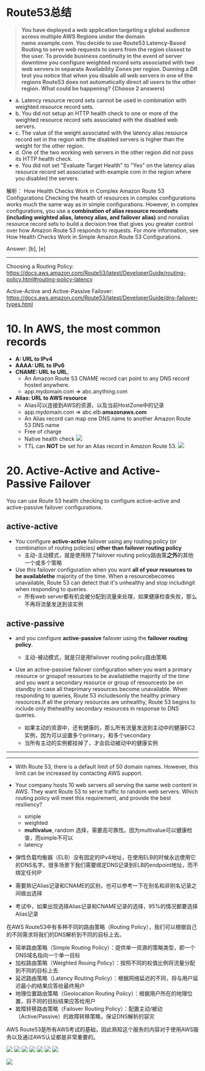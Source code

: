 # Route53总结


> **You have deployed a web application targeting a global audience across multiple AWS Regions under the domain name.example.com. You decide to use Route53 Latency-Based Routing to serve web requests to users from the region closest to the user. To provide business continuity in the event of server downtime you configure weighted record sets associated with two web servers in separate Availability Zones per region. Dunning a DR test you notice that when you disable all web servers in one of the regions Route53 does not automatically direct all users to the other region. What could be happening? {Choose 2 answers)**

- a. Latency resource record sets cannot be used in combination with weighted resource record sets.
- b. You did not setup an HTTP health check to one or more of the weighted resource record sets associated with the disabled web servers.
- c. The value of the weight associated with the latency alias resource record set in the region with the disabled servers is higher than the weight for the other region.
- d. One of the two working web servers in the other region did not pass its HTTP health check.
- e. You did not set "Evaluate Target Health" to "Yes" on the latency alias resource record set associated with example com in the region where you disabled the servers.

解析： How Health Checks Work in Complex Amazon Route 53 Configurations Checking the health of resources in complex configurations works much the same way as in simple configurations. However, in complex configurations, you use a **combination of alias resource recordsets (including weighted alias, latency alias, and failover alias)** and nonalias resource record sets to build a decision tree that gives you greater control over how Amazon Route 53 responds to requests. For more information, see How Health Checks Work in Simple Amazon Route 53 Configurations.

Answer: [b], [e]


-----

Choosing a Routing Policy: https://docs.aws.amazon.com/Route53/latest/DeveloperGuide/routing-policy.html#routing-policy-latency

Active-Active and Active-Passive Failover: https://docs.aws.amazon.com/Route53/latest/DeveloperGuide/dns-failover-types.html

# 10. In AWS, the most common records
- **A: URL to IPv4**
- **AAAA: URL to IPv6**
- **CNAME: URL to URL**,
  - An Amazon Route 53 CNAME record can point to any DNS record hosted anywhere.
  - app.mydomain.com => abc.anything.com
- **Alias: URL to AWS resource**
  - Alias可以连接到AWS的资源，以及当前HostZone中的记录
  - app.mydomain.com => abc.elb.**amazonaws.com**
  - An Alias record can map one DNS name to another Amazon Route 53 DNS name
  - Free of charge
  - Native health check
    ![](https://i.loli.net/2019/07/18/5d2fe9192afe941584.png)
  - TTL can **NOT** be set for an Alias record in Amazon Route 53.
    ![](https://i.loli.net/2019/07/18/5d3011936e48412016.png)


# 20. Active-Active and Active-Passive Failover
You can use Route 53 health checking to configure active-active and active-passive failover configurations. 
## active-active
- You configure **active-active** failover using any routing policy (or combination of routing policies) **other than failover routing policy**
  - 主动-主动模式，就是使用除了failover routing policy路由策**之外**的其他一个或多个策略
- Use this failover configuration when you want **all of your resources to be availablethe** majority of the time. When a resourcebecomes unavailable, Route 53 can detect that it's unhealthy and stop includingit when responding to queries. 
  - 所有web server都有机会被分配到流量来处理，如果健康检查失败，那么不再将流量发送到该实例
## active-passive
- and you configure **active-passive** failover using the **failover routing policy**. 
  - 主动-被动模式，就是只是用failover routing policy路由策略

- Use an active-passive failover configuration when you want a primary resource or groupof resources to be availablethe majority of the time and you want a secondary resource or group of resourcesto be on standby in case all theprimary resources become unavailable. When responding to queries, Route 53 includesonly the healthy primary resources.If all the primary resources are unhealthy, Route 53 begins to include only thehealthy secondary resources in response to DNS queries. 
  - 如果主动的资源中，还有健康的，那么所有流量发送到主动中的健康EC2实例，因为可以设置多个primary，和多个secondary
  - 当所有主动的实例都挂掉了，才会启动被动中的健康实例
















-----

-----

- With Route 53, there is a default limit of 50 domain names. However, this limit can be increased by contacting AWS support.
- Your company hosts 10 web servers all serving the same web content in AWS. They want Route 53 to serve traffic to random web servers. Which routing policy will meet this requirement, and provide the best resiliency?
  - simple
  - weighted
  - **multivalue**, random 选择，需要高可靠性。因为multivalue可以健康检查，而simple不可以
  - latency









- 弹性负载均衡器（ELB）没有固定的IPv4地址，在使用ELB的时候永远使用它的DNS名字。很多场景下我们需要绑定DNS记录到ELB的endpoint地址，而不绑定任何IP
- 需要熟记Alias记录和CNAME的区别，也可以参考一下在别名和非别名记录之间做出选择
- 考试中，如果出现选择Alias记录和CNAME记录的选择，95%的情况都要选择Alias记录

在AWS Route53中有多种不同的路由策略（Routing Policy），我们可以根据自己的不同需求将我们的DNS解析到不同的目标上去。

- 简单路由策略（Simple Routing Policy）：提供单一资源的策略类型，即一个DNS域名指向一个单一目标
- 加权路由策略（Weighted Rouing Policy）：按照不同的权值比例将流量分配到不同的目标上去
- 延迟路由策略（Latency Routing Policy）：根据网络延迟的不同，将与用户延迟最小的结果应答给最终用户
- 地理位置路由策略（Geolocation Routing Policy）：根据用户所在的地理位置，将不同的目标结果应答给用户
- 故障转移路由策略（Failover Routing Policy）：配置主动/被动（Active/Passive）的故障转移策略，保证DNS解析的容灾

AWS Route53是所有AWS考试的基础，因此熟知这个服务的内容对于使用AWS服务以及通过AWS认证都是非常重要的。


![](https://i.loli.net/2019/06/25/5d11caee6d5bb64927.png)
![](https://i.loli.net/2019/06/25/5d11caf1208c454663.png)
![](https://i.loli.net/2019/06/25/5d11caf3f173253442.png)
![](https://i.loli.net/2019/06/25/5d11caf62dabf88172.png)
![](https://i.loli.net/2019/06/25/5d11caf94602639641.png)
![](https://i.loli.net/2019/06/25/5d11cafc194e163718.png)
![](https://i.loli.net/2019/06/25/5d11cafe8635f10590.png)

![](https://i.loli.net/2019/07/09/5d2404548d73369798.png)

